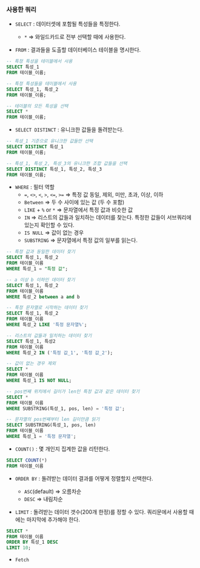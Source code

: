 ### 사용한 쿼리

- `SELECT` : 데이터셋에 포함될 특성들을 특정한다. 
  - `*` ⇒ 와일드카드로 전부 선택할 때에 사용한다. 

- `FROM` : 결과들을 도출할 데이터베이스 테이블을 명시한다. 

```SQL
-- 특정 특성을 테이블에서 사용
SELECT 특성_1
FROM 테이블_이름;

-- 특정 특성들을 테이블에서 사용
SELECT 특성_1, 특성_2
FROM 테이블_이름;

-- 테이블의 모든 특성을 선택
SELECT *
FROM 테이블_이름;
```

- `SELECT DISTINCT` : 유니크한 값들을 돌려받는다.

```SQL
-- 특성_1 기준으로 유니크한 값들만 선택
SELECT DISTINCT 특성_1
FROM 테이블_이름;

-- 특성_1, 특성_2, 특성_3의 유니크한 조합 값들을 선택
SELECT DISTINCT 특성_1, 특성_2, 특성_3
FROM 테이블_이름;
``` 

- `WHERE` : 필터 역할
  - `=`, `<>`, `<`, `>`, `<=`, `>=` ⇒ 특정 값 동일, 제외, 미만, 초과, 이상, 이하 
  - `Between` ⇒ 두 수 사이에 있는 값 (두 수 포함) 
  - `LIKE` + `%` or `*` ⇒ 문자열에서 특정 값과 비슷한 값 
  - `IN` ⇒ 리스트의 값들과 일치하는 데이터를 찾는다. 특정한 값들이 서브쿼리에 있는지 확인할 수 있다. 
  - `IS NULL` ⇒ 값이 없는 경우
  - `SUBSTRING` ⇒ 문자열에서 특정 값의 일부를 읽는다.

```SQL
-- 특정 값과 동일한 데이터 찾기
SELECT 특성_1, 특성_2
FROM 테이블_이름
WHERE 특성_1 = "특정 값";

-- a 이상 b 이하인 데이터 찾기 
SELECT 특성_1, 특성_2
FROM 테이블_이름
WHERE 특성_2 between a and b 

-- 특정 문자열로 시작하는 데이터 찾기
SELECT 특성_1, 특성_2
FROM 테이블_이름
WHERE 특성_2 LIKE '특정 문자열%';

-- 리스트의 값들과 일치하는 데이터 찾기
SELECT 특성_1, 특성2
FROM 테이블_이름
WHERE 특성_2 IN ('특정 값_1', '특정 값_2');

-- 값이 없는 경우 제외 
SELECT *
FROM 테이블_이름
WHERE 특성_1 IS NOT NULL;

-- pos번째 위치에서 길이가 len인 특정 값과 같은 데이터 찾기
SELECT *
FROM 테이블_이름
WHERE SUBSTRING(특성_1, pos, len) = '특정 값';

-- 문자열의 pos번째부터 len 길이만큼 읽기
SELECT SUBSTRING(특성_1, pos, len)
FROM 테이블_이름
WHERE 특성_1 = '특정 문자열';
```

- `COUNT()` : 몇 개인지 집계한 값을 리턴한다.

```SQL
SELECT COUNT(*)
FROM 테이블_이름 
```

- `ORDER BY` : 돌려받는 데이터 결과를 어떻게 정렬할지 선택한다. 
  - `ASC`(default) ⇒ 오름차순 
  -  `DESC` ⇒ 내림차순 

- `LIMIT` : 돌려받는 데이터 갯수(200개 한정)를 정할 수 있다. 쿼리문에서 사용할 때에는 마지막에 추가해야 한다. 

```SQL
SELECT *
FROM 테이블_이름
ORDER BY 특성_1 DESC
LIMIT 10;
```

- `Fetch` 
 
